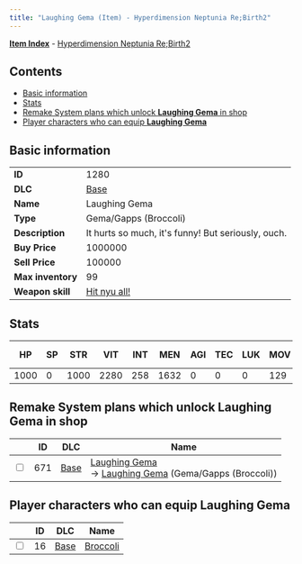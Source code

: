 ```yaml
---
title: "Laughing Gema (Item) - Hyperdimension Neptunia Re;Birth2"
---
```


[**Item Index**](/neptunia/rb2/item/index.html) - [Hyperdimension Neptunia Re;Birth2](/neptunia/rb2)

## Contents

- [Basic information](#basic-information)
- [Stats](#stats)
- [Remake System plans which unlock **Laughing Gema** in shop](#remake-system-plans-which-unlock-laughing-gema-in-shop)
- [Player characters who can equip **Laughing Gema**](#player-characters-who-can-equip-laughing-gema)

## Basic information

|   |   |
| -- | -- |
| **ID** | 1280 |
| **DLC** | [Base](/neptunia/rb2/dlc/0-base.html) |
| **Name** | Laughing Gema |
| **Type** | Gema/Gapps (Broccoli) |
| **Description** | It hurts so much, it's funny! But seriously, ouch. |
| **Buy Price** | 1000000 |
| **Sell Price** | 100000 |
| **Max inventory** | 99 |
| **Weapon skill** | [Hit nyu all!](/neptunia/rb2/skill/0-1803-hit-nyu-all.html) |

## Stats

| HP | SP | STR | VIT | INT | MEN | AGI | TEC | LUK | MOV | Fire res. | Ice res. | Wind res. | Lightning res. |
| -- | -- | --- | --- | --- | --- | --- | --- | --- | --- | --------- | -------- | --------- | -------------- |
| 1000 | 0 | 1000 | 2280 | 258 | 1632 | 0 | 0 | 0 | 129 | 0 | 0 | 0 | 0 |

## Remake System plans which unlock **Laughing Gema** in shop

|    | ID | DLC | Name |
| -- | -- | --- | ---- |
| <input type="checkbox" id="rb2-remake-0-671" class="trackbox" /> | 671 | [Base](/neptunia/rb2/dlc/0-base.html) | [Laughing Gema](/neptunia/rb2/remake/0-671-laughing-gema.html)<br />→ [Laughing Gema](/neptunia/rb2/item/0-1280-laughing-gema.html) (Gema/Gapps (Broccoli)) |

## Player characters who can equip **Laughing Gema**

|    | ID | DLC | Name |
| -- | -- | --- | ---- |
| <input type="checkbox" id="rb2-player-0-16" class="trackbox" /> | 16 | [Base](/neptunia/rb2/dlc/0-base.html) | [Broccoli](/neptunia/rb2/player/0-16-broccoli.html) |